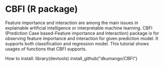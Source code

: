 # CBFI (R package)
Feature importance and interaction are among the main issues in explainable artificial intelligence or interpretable machine learning. CBFI (Prediction Case based-Feature importance and interaction) package is for observing feature importance and interaction for given prediction model. It supports both classification and regression model. This tutorial shows usages of functions that CBFI supports.

How to install: 
library(devtools)
install_github("dkumango/CBFI")
